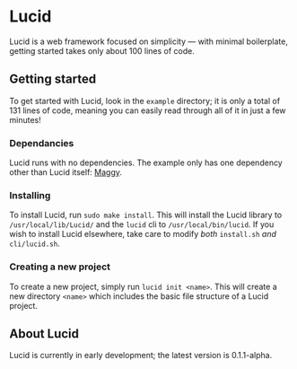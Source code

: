 # Lucid

Lucid is a web framework focused on simplicity — with minimal boilerplate, getting started takes only about 100 lines of code.

## Getting started

To get started with Lucid, look in the `example` directory; it is only a total of 131 lines of code, meaning you can easily read through all of it in just a few minutes!

### Dependancies

Lucid runs with no dependencies.
The example only has one dependency other than Lucid itself: [Maggy](https://github.com/JoelNiemela/Maggy).

### Installing

To install Lucid, run `sudo make install`. This will install the Lucid library to `/usr/local/lib/Lucid/` and the `lucid` cli to `/usr/local/bin/lucid`. If you wish to install Lucid elsewhere, take care to modify *both* `install.sh` *and* `cli/lucid.sh`.

### Creating a new project

To create a new project, simply run `lucid init <name>`. This will create a new directory `<name>` which includes the basic file structure of a Lucid project.

## About Lucid

Lucid is currently in early development; the latest version is 0.1.1-alpha.
